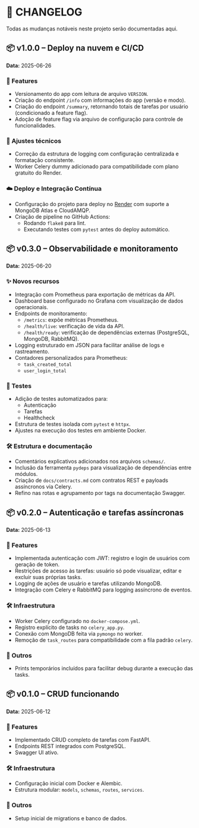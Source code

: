 # 📄 CHANGELOG

Todas as mudanças notáveis neste projeto serão documentadas aqui.


## 📦 v1.0.0 – Deploy na nuvem e CI/CD
**Data:** 2025-06-26

### 🚀 Features
- Versionamento do app com leitura de arquivo `VERSION`.
- Criação do endpoint `/info` com informações do app (versão e modo).
- Criação do endpoint `/summary`, retornando totais de tarefas por usuário (condicionado a feature flag).
- Adoção de feature flag via arquivo de configuração para controle de funcionalidades.

### 🔧 Ajustes técnicos
- Correção da estrutura de logging com configuração centralizada e formatação consistente.
- Worker Celery dummy adicionado para compatibilidade com plano gratuito do Render.

### ☁️ Deploy e Integração Contínua
- Configuração do projeto para deploy no [Render](https://render.com/) com suporte a MongoDB Atlas e CloudAMQP.
- Criação de pipeline no GitHub Actions:
  - Rodando `flake8` para lint.
  - Executando testes com `pytest` antes do deploy automático.


## 📦 v0.3.0 – Observabilidade e monitoramento
**Data:** 2025-06-20

### ✨ Novos recursos
- Integração com Prometheus para exportação de métricas da API.
- Dashboard base configurado no Grafana com visualização de dados operacionais.
- Endpoints de monitoramento:
  - `/metrics`: expõe métricas Prometheus.
  - `/health/live`: verificação de vida da API.
  - `/health/ready`: verificação de dependências externas (PostgreSQL, MongoDB, RabbitMQ).
- Logging estruturado em JSON para facilitar análise de logs e rastreamento.
- Contadores personalizados para Prometheus:
  - `task_created_total`
  - `user_login_total`

### 🧪 Testes
- Adição de testes automatizados para:
  - Autenticação
  - Tarefas
  - Healthcheck
- Estrutura de testes isolada com `pytest` e `httpx`.
- Ajustes na execução dos testes em ambiente Docker.

### 🛠️ Estrutura e documentação
- Comentários explicativos adicionados nos arquivos `schemas/`.
- Inclusão da ferramenta `pydeps` para visualização de dependências entre módulos.
- Criação de `docs/contracts.md` com contratos REST e payloads assíncronos via Celery.
- Refino nas rotas e agrupamento por tags na documentação Swagger.


## 📦 v0.2.0 – Autenticação e tarefas assíncronas
**Data:** 2025-06-13

### 🚀 Features
- Implementada autenticação com JWT: registro e login de usuários com geração de token.
- Restrições de acesso às tarefas: usuário só pode visualizar, editar e excluir suas próprias tasks.
- Logging de ações de usuário e tarefas utilizando MongoDB.
- Integração com Celery e RabbitMQ para logging assíncrono de eventos.

### 🛠 Infraestrutura
- Worker Celery configurado no `docker-compose.yml`.
- Registro explícito de tasks no `celery_app.py`.
- Conexão com MongoDB feita via `pymongo` no worker.
- Remoção de `task_routes` para compatibilidade com a fila padrão `celery`.

### 🔧 Outros
- Prints temporários incluídos para facilitar debug durante a execução das tasks.


## 📦 v0.1.0 – CRUD funcionando
**Data:** 2025-06-12

### 🚀 Features
- Implementado CRUD completo de tarefas com FastAPI.
- Endpoints REST integrados com PostgreSQL.
- Swagger UI ativo.

### 🛠 Infraestrutura
- Configuração inicial com Docker e Alembic.
- Estrutura modular: `models`, `schemas`, `routes`, `services`.

### 🔧 Outros
- Setup inicial de migrations e banco de dados.